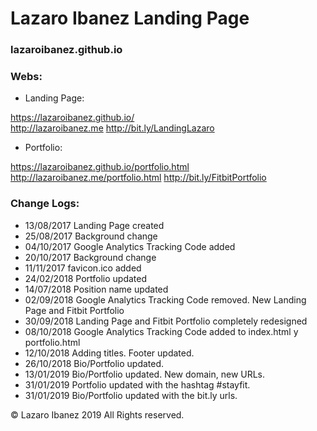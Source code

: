 # Lazaro Ibanez Landing Page

### lazaroibanez.github.io

### Webs:
* Landing Page:

https://lazaroibanez.github.io/  
http://lazaroibanez.me
http://bit.ly/LandingLazaro

* Portfolio:

https://lazaroibanez.github.io/portfolio.html  
http://lazaroibanez.me/portfolio.html
http://bit.ly/FitbitPortfolio

### Change Logs:
* 13/08/2017 Landing Page created
* 25/08/2017 Background change
* 04/10/2017 Google Analytics Tracking Code added
* 20/10/2017 Background change
* 11/11/2017 favicon.ico added
* 24/02/2018 Portfolio updated
* 14/07/2018 Position name updated
* 02/09/2018 Google Analytics Tracking Code removed. New Landing Page and Fitbit Portfolio
* 30/09/2018 Landing Page and Fitbit Portfolio completely redesigned
* 08/10/2018 Google Analytics Tracking Code added to index.html y portfolio.html
* 12/10/2018 Adding titles. Footer updated.
* 26/10/2018 Bio/Portfolio updated.
* 13/01/2019 Bio/Portfolio updated. New domain, new URLs.
* 31/01/2019 Portfolio updated with the hashtag #stayfit.
* 31/01/2019 Bio/Portfolio updated with the bit.ly urls.

© Lazaro Ibanez 2019 All Rights reserved.
